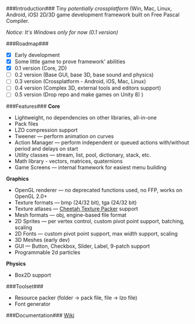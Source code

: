 ###Introduction###
Tiny *potentially crossplatform* (Win, Mac, Linux, Android, iOS) 2D/3D game development framework built on  Free Pascal Compiler.

*Notice: It's Windows only for now (0.1 version)*

###Roadmap###
 - [x] Early development
 - [x] Some little game to prove framework' abilities
 - [x] 0.1 version (Core, 2D) 
 - [ ] 0.2 version (Base GUI, base 3D, base sound and physics)
 - [ ] 0.3 version (Crossplatform - Android, iOS, Mac, Linux)
 - [ ] 0.4 version (Complex 3D, external tools and editors support)
 - [ ] 0.5 version (Drop repo and make games on Unity 8) )

###Features###
**Core**
* Lightweight, no dependencies on other libraries, all-in-one
* Pack files
* LZO compression support
* Tweener — perform animation on curves
* Action Manager — perform independent or queued actions with/without period and delays on start
* Utility classes — stream, list<T>, pool<T>, dictionary<T>, stack<T>, etc.
* Math library - vectors, matrices, quaternions
* Game Screens — internal framework for easiest menu building

**Graphics**
* OpenGL renderer — no deprecated functions used, no FFP, works on OpenGL 2.0+
* Texture formats — bmp (24/32 bit), tga (24/32 bit)
* Texture atlases — [Cheetah Texture Packer](https://github.com/scriptum/Cheetah-Texture-Packer) support
* Mesh formats — obj, engine-based file format
* 2D Sprites — per vertex control, custom pivot point support, batching, scaling
* 2D Fonts — custom pivot point support, max width support, scaling
* 3D Meshes (early dev)
* GUI — Button, Checkbox, Slider, Label, 9-patch support
* Programmable 2d particles

**Physics**
* Box2D support

###Toolset###
* Resource packer (folder -> pack file, file -> lzo file)
* Font generator

###Documentation###
[Wiki](https://github.com/perfectdaemon/tiny-glr/wiki)
